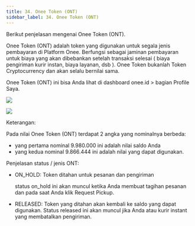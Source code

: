 ```yaml
---
title: 34. Onee Token (ONT)
sidebar_label: 34. Onee Token (ONT)
---
```

B﻿erikut penjelasan mengenai Onee Token (ONT).

Onee Token (ONT) adalah token yang digunakan untuk segala jenis pembayaran di Platform Onee. Berfungsi sebagai jaminan pembayaran untuk biaya yang akan dibebankan setelah transaksi selesai ( biaya pengiriman kurir instan, biaya layanan, dsb ). Onee Token bukanlah Token Cryptocurrency dan akan selalu bernilai sama.

O﻿nee Token (ONT) ini bisa Anda lihat di dashboard onee.id > bagian Profile Saya.

![](/img/34.-ont.png)

![](/img/34.-status-ont.png)

K﻿eterangan: 

P﻿ada nilai Onee Token (ONT) terdapat 2 angka yang nominalnya berbeda: 

* y﻿ang pertama nominal 9.980.000 ini adalah nilai saldo Anda
* y﻿ang kedua nominal 9.866.444 ini adalah nilai yang dapat digunakan.

P﻿enjelasan status / jenis ONT: 

* O﻿N_HOLD: Token ditahan untuk pesanan dan pengiriman

  s﻿tatus on_hold ini akan muncul ketika Anda membuat tagihan pesanan dan pada saat Anda klik Request Pickup. 
* R﻿ELEASED: Token yang ditahan akan kembali ke saldo yang dapat digunakan. Status released ini akan muncul jika Anda atau kurir instant yang membatalkan pengiriman.